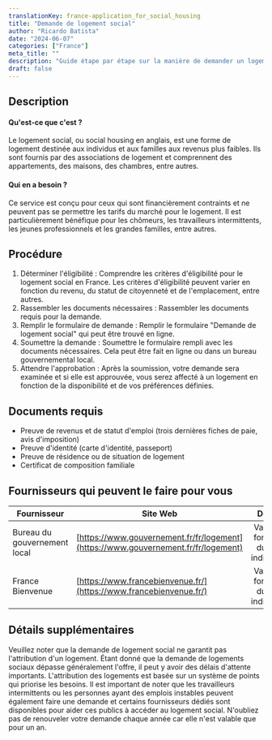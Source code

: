 ```yaml
---
translationKey: france-application_for_social_housing
title: "Demande de logement social"
author: "Ricardo Batista"
date: "2024-06-07"
categories: ["France"]
meta_title: ""
description: "Guide étape par étape sur la manière de demander un logement social en France"
draft: false
---
```


## Description

#### Qu'est-ce que c'est ?

Le logement social, ou social housing en anglais, est une forme de logement destinée aux individus et aux familles aux revenus plus faibles. Ils sont fournis par des associations de logement et comprennent des appartements, des maisons, des chambres, entre autres.

#### Qui en a besoin ?

Ce service est conçu pour ceux qui sont financièrement contraints et ne peuvent pas se permettre les tarifs du marché pour le logement. Il est particulièrement bénéfique pour les chômeurs, les travailleurs intermittents, les jeunes professionnels et les grandes familles, entre autres.

## Procédure

1. Déterminer l'éligibilité : Comprendre les critères d'éligibilité pour le logement social en France. Les critères d'éligibilité peuvent varier en fonction du revenu, du statut de citoyenneté et de l'emplacement, entre autres.
2. Rassembler les documents nécessaires : Rassembler les documents requis pour la demande.
3. Remplir le formulaire de demande : Remplir le formulaire "Demande de logement social" qui peut être trouvé en ligne.
4. Soumettre la demande : Soumettre le formulaire rempli avec les documents nécessaires. Cela peut être fait en ligne ou dans un bureau gouvernemental local.
5. Attendre l'approbation : Après la soumission, votre demande sera examinée et si elle est approuvée, vous serez affecté à un logement en fonction de la disponibilité et de vos préférences définies.

## Documents requis

- Preuve de revenus et de statut d'emploi (trois dernières fiches de paie, avis d'imposition)
- Preuve d'identité (carte d'identité, passeport)
- Preuve de résidence ou de situation de logement
- Certificat de composition familiale

## Fournisseurs qui peuvent le faire pour vous

| Fournisseur | Site Web | Délais | Coût |
| --------------- | ----------------- | :-------------: | :-------------: |
| Bureau du gouvernement local | [https://www.gouvernement.fr/fr/logement](https://www.gouvernement.fr/fr/logement) | Varie en fonction du cas individuel | Gratuit |
| France Bienvenue | [https://www.francebienvenue.fr/](https://www.francebienvenue.fr/) | Varie en fonction du cas individuel | Gratuit |

## Détails supplémentaires

Veuillez noter que la demande de logement social ne garantit pas l'attribution d'un logement. Étant donné que la demande de logements sociaux dépasse généralement l'offre, il peut y avoir des délais d'attente importants. L'attribution des logements est basée sur un système de points qui priorise les besoins. Il est important de noter que les travailleurs intermittents ou les personnes ayant des emplois instables peuvent également faire une demande et certains fournisseurs dédiés sont disponibles pour aider ces publics à accéder au logement social. N'oubliez pas de renouveler votre demande chaque année car elle n'est valable que pour un an.